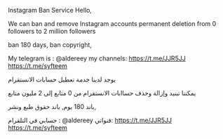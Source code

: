 Instagram Ban Service
Hello,

We can ban and remove Instagram accounts permanent deletion
from 0 followers to 2 million followers

ban 180 days,
ban copyright,

My telegram is : @aldereey
my channels:
https://t.me/JJR5JJ
https://t.me/syfteem

يوجد لدينا خدمة تعطيل حسابات الانستقرام

يمكننا تبنيد وإزالة وحذف حساابات الانستقرام
من 0 متابع إلى 2 مليون متابع

باند 180 يوم,
باند حقوق طبع ونشر,

حسابي في التلقرام : @aldereey
قنواتي:
https://t.me/JJR5JJ
https://t.me/syfteem
